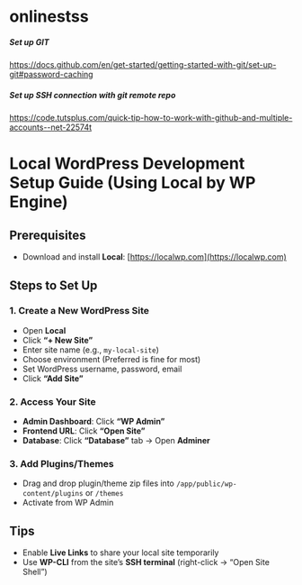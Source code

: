# onlinestss


##### Set up GIT
https://docs.github.com/en/get-started/getting-started-with-git/set-up-git#password-caching

##### Set up SSH connection with git remote repo
https://code.tutsplus.com/quick-tip-how-to-work-with-github-and-multiple-accounts--net-22574t


# Local WordPress Development Setup Guide (Using Local by WP Engine)

## Prerequisites
- Download and install **Local**: [https://localwp.com](https://localwp.com)

## Steps to Set Up

### 1. Create a New WordPress Site
- Open **Local**
- Click **“+ New Site”**
- Enter site name (e.g., `my-local-site`)
- Choose environment (Preferred is fine for most)
- Set WordPress username, password, email
- Click **“Add Site”**

### 2. Access Your Site
- **Admin Dashboard**: Click **“WP Admin”**
- **Frontend URL**: Click **“Open Site”**
- **Database**: Click **“Database”** tab → Open **Adminer**

### 3. Add Plugins/Themes
- Drag and drop plugin/theme zip files into `/app/public/wp-content/plugins` or `/themes`
- Activate from WP Admin

## Tips
- Enable **Live Links** to share your local site temporarily
- Use **WP-CLI** from the site’s **SSH terminal** (right-click → “Open Site Shell”)
